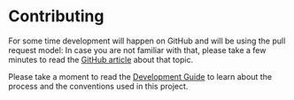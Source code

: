 # Contributing

For some time development will happen on GitHub and will be using the pull
request model: In case you are not familiar with that, please take a few minutes
to read the [GitHub article](https://help.github.com/articles/using-pull-requests)
about that topic.

Please take a moment to read the [Development Guide](start_developing.md) to learn about the process and the conventions used in this project.
